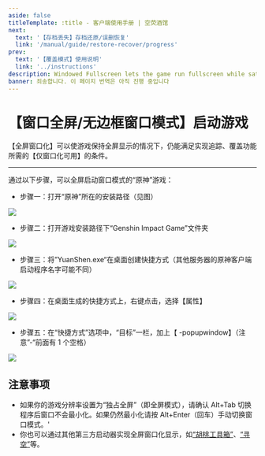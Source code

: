 ```yaml
---
aside: false
titleTemplate: :title - 客户端使用手册 | 空荧酒馆
next:
  text: '【存档丢失】存档还原/误删恢复'
  link: '/manual/guide/restore-recover/progress'
prev:
  text: '【覆盖模式】使用说明'
  link: '../instructions'
description: Windowed Fullscreen lets the game run fullscreen while satisfying the [Overlay Mode]'s "running in non-fullscreen mode." pre-requisite. Allowing the map client to overlay the game while it's displaying fullscreen.
banner: 죄송합니다. 이 페이지 번역은 아직 진행 중입니다
---
```


[文：【窗口全屏/无边框窗口模式】启动游戏]: # 'https://support.qq.com/products/321980/faqs/97887'

# 【窗口全屏/无边框窗口模式】启动游戏

【全屏窗口化】可以使游戏保持全屏显示的情况下，仍能满足实现追踪、覆盖功能所需的【仅窗口化可用】的条件。

---

通过以下步骤，可以全屏启动窗口模式的“原神”游戏：

- 步骤一：打开“原神”所在的安装路径（见图）

![](/imgs/ko/manual/fullscreen-windowed/1.png)

- 步骤二：打开游戏安装路径下“Genshin Impact Game”文件夹

![](/imgs/ko/manual/fullscreen-windowed/2.png)

- 步骤三：将”YuanShen.exe“在桌面创建快捷方式（其他服务器的原神客户端启动程序名字可能不同）

![](/imgs/ko/manual/fullscreen-windowed/3.png)

- 步骤四：在桌面生成的快捷方式上，右键点击，选择【属性】

![](/imgs/ko/manual/fullscreen-windowed/4.png)

- 步骤五：在“快捷方式”选项中，“目标”一栏，加上【 -popupwindow】（注意”-“前面有 1 个空格）

![](/imgs/ko/manual/fullscreen-windowed/5.png)

## 注意事项

- 如果你的游戏分辨率设置为“独占全屏”（即全屏模式），请确认 Alt+Tab 切换程序后窗口不会最小化。如果仍然最小化请按 Alt+Enter（回车）手动切换窗口模式。'
- 你也可以通过其他第三方启动器实现全屏窗口化显示，如[“胡桃工具箱”](https://hut.ao/)、[“寻空”](https://xunkong.cc/)等。
